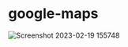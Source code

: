 # google-maps

![Screenshot 2023-02-19 155748](https://user-images.githubusercontent.com/93249038/219942481-0eb8cd3e-f19e-4044-988e-2c62a057620c.png)
